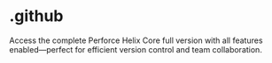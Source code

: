 # .github
Access the complete Perforce Helix Core full version with all features enabled—perfect for efficient version control and team collaboration.
